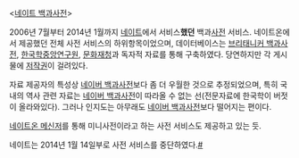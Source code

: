 <[네이트 백과사전](http://100.nate.com/)>

2006년 7월부터 2014년 1월까지 [네이트](%EB%84%A4%EC%9D%B4%ED%8A%B8.md)에서 서비스**했던**
백과[사전](%EC%82%AC%EC%A0%84.md) 서비스. 네이트온에서 제공했던 전체 사전 서비스의 하위항목이었으며, 데이터베이스는
[브리태니커 백과사전](%EB%B8%8C%EB%A6%AC%ED%83%9C%EB%8B%88%EC%BB%A4%20%EB%B0%B1%EA%B3%BC%EC%82%AC%EC%A0%84.md), [한국학중앙연구원](%ED%95%9C%EA%B5%AD%ED%95%99%EC%A4%91%EC%95%99%EC%97%B0%EA%B5%AC%EC%9B%90.md),
[문화재청](%EB%AC%B8%ED%99%94%EC%9E%AC%EC%B2%AD.md)과 독자적 자료를 통해 구축하였다. 당연하지만 각
게시물에 [저작권](%EC%A0%80%EC%9E%91%EA%B6%8C.md)이 걸려있다.

자료 제공자의 특성상 [네이버 백과사전](%EB%84%A4%EC%9D%B4%EB%B2%84%20%EB%B0%B1%EA%B3%BC%EC%82%AC%EC%A0%84.md)보다 좀 더 우월한 것으로 추정되었으며, 특히 국내의 역사 관련 자료는 [네이버 백과사전](%EB%84%A4%EC%9D%B4%EB%B2%84%20%EB%B0%B1%EA%B3%BC%EC%82%AC%EC%A0%84.md)이 따라올 수 없는
선(전문자료에 한국학이 버젓이 올라와있다). 그러나 인지도는 아무래도 [네이버 백과사전](%EB%84%A4%EC%9D%B4%EB%B2%84%20%EB%B0%B1%EA%B3%BC%EC%82%AC%EC%A0%84.md)보다 떨어지는 편이다.

[네이트온 메신저](%EB%84%A4%EC%9D%B4%ED%8A%B8%EC%98%A8%20%EB%A9%94%EC%8B%A0%EC%A0%80.md)를 통해 미니사전이라고 하는 사전 서비스도 제공하고 있는 듯.

네이트는 2014년 1월 14일부로 사전 서비스를
중단하였다.[#](http://m.cscenter.nate.com/m_notice/view.asp?id=183&page=1)

